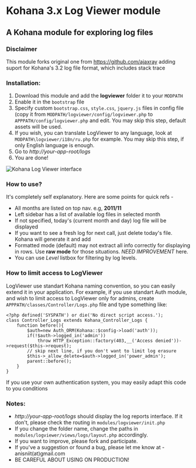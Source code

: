# Kohana 3.x Log Viewer module

## A Kohana module for exploring log files

### Disclaimer

This module forks original one from https://github.com/ajaxray adding suport for Kohana's 3.2 log file format, which includes stack trace

### Installation:

1. Download this module and add the **logviewer** folder it to your `MODPATH`
2. Enable it in the `bootstrap` file
3. Specify custom `bootstrap.css`, `style.css`, `jquery.js` files in config file (copy it from `MODPATH/logviewer/config/logviewer.php` to `APPPATH/config/logviewer.php` and edit. You may skip this step, default assets will be used.
4. If you wish, you can translate LogViewer to any language, look at `MODPATH\logviewer/i18n/ru.php` for example. You may skip this step, if only English language is enough.
5. Go to _http://your-app-root/logs_
6. You are done!

![Kohana Log Viewer interface](http://ajaxray.com/files/log_formatted.png "Kohana Log Viewer interface")

### How to use?

It's completely self explanatory. Here are some points for quick refs -

- All months are listed on top nav. e.g, **2011/11**
- Left sidebar has a list of available log files in selected month
- If not specified, today's (current month and day) log file will be displayed
- If you want to see a fresh log for next call, just delete today's file. Kohana will generate it and add
- Formatted mode (default) may not extract all info correctly for displaying in rows. Use **raw mode** for those situations. _NEED IMPROVEMENT_ here.
- You can use *Level* listbox for filtering by log levels.

### How to limit access to LogViewer

LogViewer use standart Kohana naming convention, so you can easily extend it in your application. For example, if you use standart Auth module, and wish to limit access to LogViewer only for admins, create `APPPATH/classes/Controller/Logs.php` file and type something like:
```
<?php defined('SYSPATH') or die('No direct script access.');
class Controller_Logs extends Kohana_Controller_Logs {
	function before(){
		$auth=new Auth_ORM(Kohana::$config->load('auth'));
		if(!$auth->logged_in('admin'))
			throw HTTP_Exception::factory(403,__('Access denied'))->request($this->request);
		// skip next line, if you don't want to limit log erasure
		$this->_allow_delete=$auth->logged_in('power_admin');
		parent::before();
	}
}
```
If you use your own authentication system, you may easily adapt this code to you conditions

### Notes:

- _http://your-app-root/logs_ should display the log reports interface. If it don't, please check the routing in `modules/logviewer/init.php`
- If you change the folder name, change the paths in `modules/logviewer/views/logs/layout.php` accordingly.
- If you want to improve, please fork and participate.
- If you've a suggestion or found a bug, please let me know at - anisniit(at)gmail.com
- BE CAREFUL ABOUT USING ON PRODUCTION!


